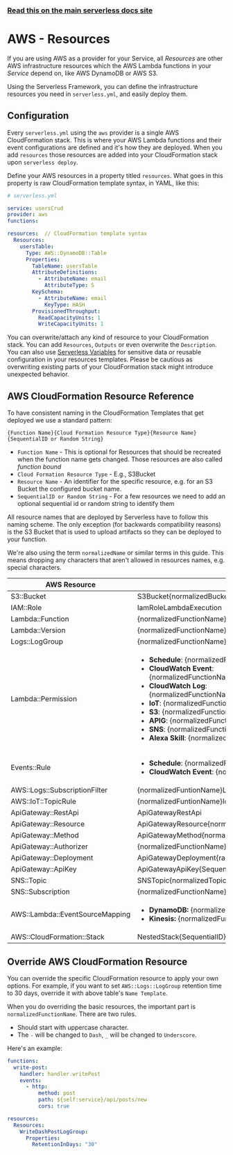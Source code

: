 <!--
title: Serverless Framework - AWS Lambda Guide - AWS Infrastructure Resources
menuText: Resources
menuOrder: 7
description: How to deploy and manage AWS infrastructure to use with your AWS Lambda functions with the Serverless Framework
layout: Doc
-->

<!-- DOCS-SITE-LINK:START automatically generated  -->
### [Read this on the main serverless docs site](https://www.serverless.com/framework/docs/providers/aws/guide/resources)
<!-- DOCS-SITE-LINK:END -->

# AWS - Resources

If you are using AWS as a provider for your Service, all *Resources* are other AWS infrastructure resources which the AWS Lambda functions in your *Service* depend on, like AWS DynamoDB or AWS S3.

Using the Serverless Framework, you can define the infrastructure resources you need in `serverless.yml`, and easily deploy them.

## Configuration

Every `serverless.yml` using the `aws` provider is a single AWS CloudFormation stack.  This is where your AWS Lambda functions and their event configurations are defined and it's how they are deployed.  When you add `resources` those resources are added into your CloudFormation stack upon `serverless deploy`.

Define your AWS resources in a property titled `resources`.  What goes in this property is raw CloudFormation template syntax, in YAML, like this:

```yml
# serverless.yml

service: usersCrud
provider: aws
functions:

resources:  // CloudFormation template syntax
  Resources:
    usersTable:
      Type: AWS::DynamoDB::Table
      Properties:
        TableName: usersTable
        AttributeDefinitions:
          - AttributeName: email
            AttributeType: S
        KeySchema:
          - AttributeName: email
            KeyType: HASH
        ProvisionedThroughput:
          ReadCapacityUnits: 1
          WriteCapacityUnits: 1
```

You can overwrite/attach any kind of resource to your CloudFormation stack. You can add `Resources`, `Outputs` or even overwrite the `Description`. You can also use [Serverless Variables](./variables.md) for sensitive data or reusable configuration in your resources templates.  Please be cautious as overwriting existing parts of your CloudFormation stack might introduce unexpected behavior.

## AWS CloudFormation Resource Reference

To have consistent naming in the CloudFormation Templates that get deployed we use a standard pattern:

`{Function Name}{Cloud Formation Resource Type}{Resource Name}{SequentialID or Random String}`

* `Function Name` - This is optional for Resources that should be recreated when the function name gets changed. Those resources are also called *function bound*
* `Cloud Formation Resource Type` - E.g., S3Bucket
* `Resource Name` - An identifier for the specific resource, e.g. for an S3 Bucket the configured bucket name.
* `SequentialID or Random String` - For a few resources we need to add an optional sequential id or random string to identify them

All resource names that are deployed by Serverless have to follow this naming scheme. The only exception (for backwards compatibility reasons) is the S3 Bucket that is used to upload artifacts so they can be deployed to your function.

We're also using the term `normalizedName` or similar terms in this guide. This means dropping any characters that aren't allowed in resources names, e.g. special characters.

| AWS Resource          |  Name Template                                          | Example                       |
|---                    |---                                                      | ---                           |
| S3::Bucket            | S3Bucket{normalizedBucketName}                          | S3BucketMybucket              |
|IAM::Role              | IamRoleLambdaExecution                                  | IamRoleLambdaExecution        |
|Lambda::Function       | {normalizedFunctionName}LambdaFunction                  | HelloLambdaFunction           |
|Lambda::Version        | {normalizedFunctionName}LambdaVersion{sha256}                           | HelloLambdaVersionr3pgoTvv1xT4E4NiCL6JG02fl6vIyi7OS1aW0FwAI |
|Logs::LogGroup         | {normalizedFunctionName}LogGroup                        | HelloLogGroup                 |
|Lambda::Permission     | <ul><li>**Schedule**: {normalizedFunctionName}LambdaPermissionEventsRuleSchedule{index}</li><li>**CloudWatch Event**: {normalizedFunctionName}LambdaPermissionEventsRuleCloudWatchEvent{index}</li><li>**CloudWatch Log**: {normalizedFunctionName}LambdaPermissionLogsSubscriptionFilterCloudWatchLog{index}</li><li>**IoT**: {normalizedFunctionName}LambdaPermissionIotTopicRule{index} </li><li>**S3**: {normalizedFunctionName}LambdaPermission{normalizedBucketName}S3</li><li>**APIG**: {normalizedFunctionName}LambdaPermissionApiGateway</li><li>**SNS**: {normalizedFunctionName}LambdaPermission{normalizedTopicName}SNS</li><li>**Alexa Skill**: {normalizedFunctionName}LambdaPermissionAlexaSkill</li> </ul> | <ul><li>**Schedule**: HelloLambdaPermissionEventsRuleSchedule1</li><li>**CloudWatch Event**: HelloLambdaPermissionEventsRuleCloudWatchEvent1</li><li>**CloudWatch Log**: HelloLambdaPermissionLogsSubscriptionFilterCloudWatchLog1</li><li>**IoT**: HelloLambdaPermissionIotTopicRule1 </li><li>**S3**: HelloLambdaPermissionBucketS3</li><li>**APIG**: HelloLambdaPermissionApiGateway</li><li>**SNS**: HelloLambdaPermissionTopicSNS</li><li>**Alexa Skill**: HelloLambdaPermissionAlexaSkill</li> </ul>|
|Events::Rule           | <ul><li>**Schedule**: {normalizedFuntionName}EventsRuleSchedule{SequentialID}</li><li>**CloudWatch Event**: {normalizedFuntionName}EventsRuleCloudWatchEvent{SequentialID}</li> </ul> | <ul><li>**Schedule**: HelloEventsRuleSchedule1</li><li>**CloudWatch Event**: HelloEventsRuleCloudWatchEvent1</li></ul>      |
|AWS::Logs::SubscriptionFilter    | {normalizedFuntionName}LogsSubscriptionFilterCloudWatchLog{SequentialID}       | HelloLogsSubscriptionFilterCloudWatchLog1            |
|AWS::IoT::TopicRule    | {normalizedFuntionName}IotTopicRule{SequentialID}       | HelloIotTopicRule1            |
|ApiGateway::RestApi    | ApiGatewayRestApi                                       | ApiGatewayRestApi             |
|ApiGateway::Resource   | ApiGatewayResource{normalizedPath}                      | ApiGatewayResourceUsers       |
|ApiGateway::Method     | ApiGatewayMethod{normalizedPath}{normalizedMethod}      | ApiGatewayMethodUsersGet      |
|ApiGateway::Authorizer | {normalizedFunctionName}ApiGatewayAuthorizer            | HelloApiGatewayAuthorizer     |
|ApiGateway::Deployment | ApiGatewayDeployment{randomNumber}                      | ApiGatewayDeployment12356789  |
|ApiGateway::ApiKey     | ApiGatewayApiKey{SequentialID}                          | ApiGatewayApiKey1             |
|SNS::Topic             | SNSTopic{normalizedTopicName}                           | SNSTopicSometopic             |
|SNS::Subscription      | {normalizedFunctionName}SnsSubscription{normalizedTopicName}   | HelloSnsSubscriptionSomeTopic             |
|AWS::Lambda::EventSourceMapping | <ul><li>**DynamoDB:** {normalizedFunctionName}EventSourceMappingDynamodb{tableName}</li><li>**Kinesis:** {normalizedFunctionName}EventSourceMappingKinesis{streamName}</li></ul> | <ul><li>**DynamoDB:** HelloLambdaEventSourceMappingDynamodbUsers</li><li>**Kinesis:** HelloLambdaEventSourceMappingKinesisMystream</li></ul> |
|AWS::CloudFormation::Stack | NestedStack{SequentialID}       | NestedStack1            |

## Override AWS CloudFormation Resource

You can override the specific CloudFormation resource to apply your own options. For example, if you want to set `AWS::Logs::LogGroup` retention time to 30 days, override it with above table's `Name Template`.

When you do overriding the basic resources, the important part is `normalizedFunctionName`. There are two rules.

- Should start with uppercase character.
- The `-` will be changed to `Dash`, `_` will be changed to `Underscore`.

Here's an example:

```yml
functions:
  write-post:
    handler: handler.writePost
    events:
      - http:
          method: post
          path: ${self:service}/api/posts/new
          cors: true

resources:
  Resources:
    WriteDashPostLogGroup:
      Properties:
        RetentionInDays: "30"
```

